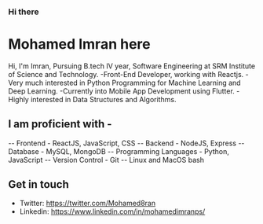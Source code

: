 ### Hi there
# Mohamed Imran here
Hi, I'm Imran, Pursuing B.tech IV year, Software Engineering at SRM Institute of Science and Technology.
-Front-End Developer, working with Reactjs.
-Very much interested in Python Programming for Machine Learning and Deep Learning.
-Currently into Mobile App Development using Flutter.
-Highly interested in Data Structures and Algorithms.


## I am proficient with -
-- Frontend - ReactJS, JavaScript, CSS
-- Backend - NodeJS, Express
-- Database - MySQL, MongoDB
-- Programming Languages - Python, JavaScript
-- Version Control - Git
-- Linux and MacOS bash

## Get in touch
- Twitter: https://twitter.com/Mohamed8ran
- Linkedin: https://www.linkedin.com/in/mohamedimranps/
